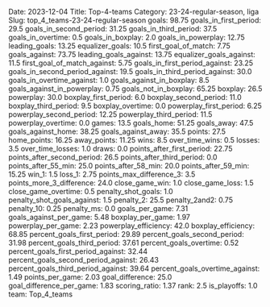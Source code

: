 Date: 2023-12-04
Title: Top-4-teams
Category: 23-24-regular-season, liga
Slug: top_4_teams-23-24-regular-season
goals: 98.75
goals_in_first_period: 29.5
goals_in_second_period: 31.25
goals_in_third_period: 37.5
goals_in_overtime: 0.5
goals_in_boxplay: 2.0
goals_in_powerplay: 12.75
leading_goals: 13.25
equalizer_goals: 10.5
first_goal_of_match: 7.75
goals_against: 73.75
leading_goals_against: 13.75
equalizer_goals_against: 11.5
first_goal_of_match_against: 5.75
goals_in_first_period_against: 23.25
goals_in_second_period_against: 19.5
goals_in_third_period_against: 30.0
goals_in_overtime_against: 1.0
goals_against_in_boxplay: 8.5
goals_against_in_powerplay: 0.75
goals_not_in_boxplay: 65.25
boxplay: 26.5
powerplay: 30.0
boxplay_first_period: 6.0
boxplay_second_period: 11.0
boxplay_third_period: 9.5
boxplay_overtime: 0.0
powerplay_first_period: 6.25
powerplay_second_period: 12.25
powerplay_third_period: 11.5
powerplay_overtime: 0.0
games: 13.5
goals_home: 51.25
goals_away: 47.5
goals_against_home: 38.25
goals_against_away: 35.5
points: 27.5
home_points: 16.25
away_points: 11.25
wins: 8.5
over_time_wins: 0.5
losses: 3.5
over_time_losses: 1.0
draws: 0.0
points_after_first_period: 22.75
points_after_second_period: 26.5
points_after_third_period: 0.0
points_after_55_min: 25.0
points_after_58_min: 20.0
points_after_59_min: 15.25
win_1: 1.5
loss_1: 2.75
points_max_difference_3: 3.5
points_more_3_difference: 24.0
close_game_win: 1.0
close_game_loss: 1.5
close_game_overtime: 0.5
penalty_shot_goals: 1.0
penalty_shot_goals_against: 1.5
penalty_2: 25.5
penalty_2and2: 0.75
penalty_10: 0.25
penalty_ms: 0.0
goals_per_game: 7.31
goals_against_per_game: 5.48
boxplay_per_game: 1.97
powerplay_per_game: 2.23
powerplay_efficiency: 42.0
boxplay_efficiency: 68.85
percent_goals_first_period: 29.89
percent_goals_second_period: 31.98
percent_goals_third_period: 37.61
percent_goals_overtime: 0.52
percent_goals_first_period_against: 32.44
percent_goals_second_period_against: 26.43
percent_goals_third_period_against: 39.64
percent_goals_overtime_against: 1.49
points_per_game: 2.03
goal_difference: 25.0
goal_difference_per_game: 1.83
scoring_ratio: 1.37
rank: 2.5
is_playoffs: 1.0
team: Top_4_teams
